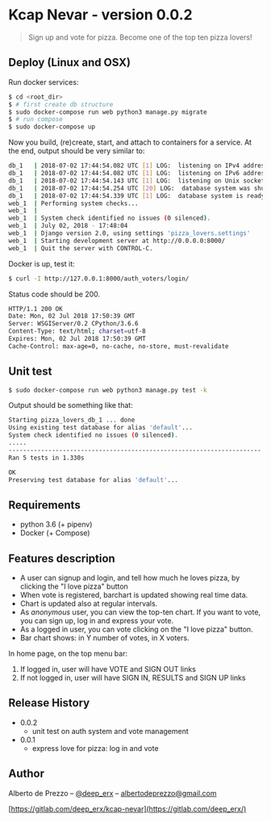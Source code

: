 # Kcap Nevar - version 0.0.2

> Sign up and vote for pizza. Become one of the top ten pizza lovers!


## Deploy (Linux and OSX)
 
Run docker services:  
```sh
$ cd <root_dir>
$ # first create db structure
$ sudo docker-compose run web python3 manage.py migrate
$ # run compose
$ sudo docker-compose up
```
Now you build, (re)create, start, and attach to containers for a service.
At the end, output should be very similar to:
```sh
db_1   | 2018-07-02 17:44:54.082 UTC [1] LOG:  listening on IPv4 address "0.0.0.0", port 5432
db_1   | 2018-07-02 17:44:54.082 UTC [1] LOG:  listening on IPv6 address "::", port 5432
db_1   | 2018-07-02 17:44:54.143 UTC [1] LOG:  listening on Unix socket "/var/run/postgresql/.s.PGSQL.5432"
db_1   | 2018-07-02 17:44:54.254 UTC [20] LOG:  database system was shut down at 2018-07-02 17:37:29 UTC
db_1   | 2018-07-02 17:44:54.339 UTC [1] LOG:  database system is ready to accept connections
web_1  | Performing system checks...
web_1  | 
web_1  | System check identified no issues (0 silenced).
web_1  | July 02, 2018 - 17:48:04
web_1  | Django version 2.0, using settings 'pizza_lovers.settings'
web_1  | Starting development server at http://0.0.0.0:8000/
web_1  | Quit the server with CONTROL-C.
```

Docker is up, test it:
```sh
$ curl -I http://127.0.0.1:8000/auth_voters/login/
```

Status code should be 200. 
```sh
HTTP/1.1 200 OK
Date: Mon, 02 Jul 2018 17:50:39 GMT
Server: WSGIServer/0.2 CPython/3.6.6
Content-Type: text/html; charset=utf-8
Expires: Mon, 02 Jul 2018 17:50:39 GMT
Cache-Control: max-age=0, no-cache, no-store, must-revalidate
```

## Unit test
```sh
$ sudo docker-compose run web python3 manage.py test -k
```

Output should be something like that:
```sh
Starting pizza_lovers_db_1 ... done
Using existing test database for alias 'default'...
System check identified no issues (0 silenced).
.....
----------------------------------------------------------------------
Ran 5 tests in 1.330s

OK
Preserving test database for alias 'default'...
```

## Requirements
* python 3.6 (+ pipenv) 
* Docker (+ Compose)


## Features description
* A user can signup and login, and tell how much he loves pizza, by clicking the "I love pizza" button
* When vote is registered, barchart is updated showing real time data. 
* Chart is updated also at regular intervals. 
* As _anonymous_ user, you can view the top-ten chart. If you want to vote, you can sign up, log in and express your vote.
* As a logged in user, you can vote clicking on the "I love pizza" button.
* Bar chart shows: in Y number of votes, in X voters.

In home page, on the top menu bar:
1. If logged in, user will have VOTE and SIGN OUT links 
2. If not logged in, user will have SIGN IN, RESULTS and SIGN UP links


## Release History
* 0.0.2
    * unit test on auth system and vote management
* 0.0.1
    * express love for pizza: log in and vote

## Author

Alberto de Prezzo – [@deep_erx](https://twitter.com/deep_erx) – albertodeprezzo@gmail.com

[https://gitlab.com/deep_erx/kcap-nevar](https://gitlab.com/deep_erx/)

